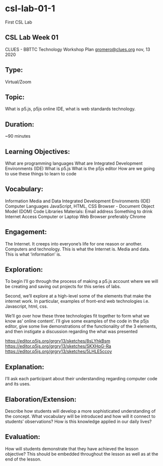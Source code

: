 # csl-lab-01-1
First CSL Lab 

## CSL Lab Week 01

CLUES - BBTTC
Technology Workshop Plan
gromero@clues.org
nov, 13 2020

## Type:
Virtual/Zoom

## Topic:
What is p5.js, p5js online IDE, what is web standards technology. 

## Duration: 
~90 minutes

## Learning Objectives:
What are programming languages
What are Integrated Development Environments (IDE)
What is p5.js
What is the p5js editor
How are we going to use these things to learn to code

## Vocabulary:
Information
Media and Data
Integrated Development Environments (IDE)
Computer Languages
JavaScript, HTML, CSS
Browser - Document Object Model (DOM) 
Code Libraries
Materials:
Email address
Something to drink
Internet Access
Computer or Laptop
Web Browser preferably Chrome

## Engagement:
The Internet. It creeps into everyone’s life for one reason or another.
Computers and technology. This is what the Internet is. 
Media and data. This is what ‘information’ is.

## Exploration:
To begin I’ll go through the process of making a p5.js account where we will be creating and saving out projects for this series of labs.

Second, we’ll explore at a high-level some of the elements that make the internet work. In particular, examples of front-end web technologies i.e. Javascript, html, css.

We’ll go over how these three technologies fit together to form what we know as’ online content’. I’ll give some examples of the code in the p5js editor, give some live demonstrations of the functionality of the 3 elements, and then instigate a discussion regarding the what was presented

https://editor.p5js.org/grgry13/sketches/8sLYhkBsm
https://editor.p5js.org/grgry13/sketches/SKXHpG-Ra
https://editor.p5js.org/grgry13/sketches/5LHLE5ccoy

## Explanation:
I’ll ask each participant about their understanding regarding computer code and its  uses.

## Elaboration/Extension:
Describe how students will develop a more sophisticated understanding of the concept.
What vocabulary will be introduced and how will it connect to students’ observations?
How is this knowledge applied in our daily lives?

## Evaluation:
How will students demonstrate that they have achieved the lesson objective?
This should be embedded throughout the lesson as well as at the end of the lesson.

